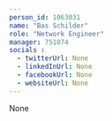 ```yaml
---
person_id: 1063031
name: "Bas Schilder"
role: "Network Engineer"
manager: 751074
socials :
  - twitterUrl: None
  - linkedInUrl: None
  - facebookUrl: None
  - websiteUrl: None
---
```

None
